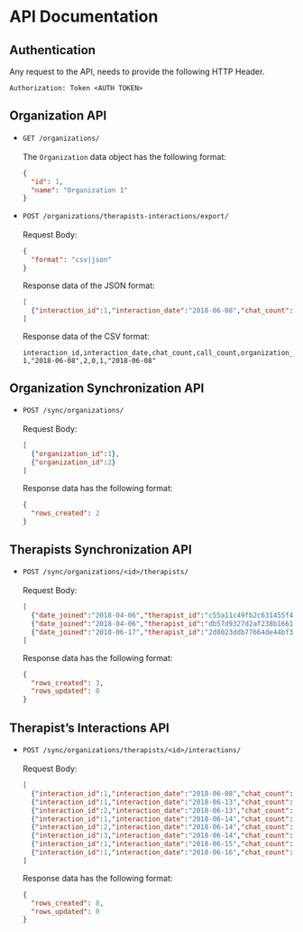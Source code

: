 # API Documentation

## Authentication
Any request to the API, needs to provide the following HTTP Header.

```
Authorization: Token <AUTH TOKEN>
```

## Organization API
- `GET /organizations/`
  <br/><br/>The `Organization` data object has the following format:
  ```json
  {
    "id": 1,
    "name": "Organization 1"
  }
  ```
- `POST /organizations/therapists-interactions/export/`
  <br/><br/>Request Body:

  ```json
  {
    "format": "csv|json"
  }
  ```

  Response data of the JSON format:
  ```json
  [
    {"interaction_id":1,"interaction_date":"2018-06-08","chat_count":2,"call_count":0,"organization_id":1,"organization_date_joined":"2018-06-08"}
  ]
  ```

  Response data of the CSV format:
  ```
  interaction_id,interaction_date,chat_count,call_count,organization_id,organization_date_joined
  1,"2018-06-08",2,0,1,"2018-06-08"
  ```

## Organization Synchronization API
- `POST /sync/organizations/`
  <br/><br/>Request Body:

  ```json
  [
    {"organization_id":1},
    {"organization_id":2}
  ]
  ```

  Response data has the following format:
  ```json
  {
    "rows_created": 2
  }
  ```

## Therapists Synchronization API
- `POST /sync/organizations/<id>/therapists/`
  <br/><br/>Request Body:

  ```json
  [  
    {"date_joined":"2018-04-06","therapist_id":"c55a11c49fb2c631455f4549b94a7383"},
    {"date_joined":"2018-04-06","therapist_id":"db57d9327d2af238b1661484bd2ba86d"},
    {"date_joined":"2018-06-17","therapist_id":"2d8023ddb77664de44bf3ac8d46890da"}
  ]
  ```

  Response data has the following format:
  ```json
  {
    "rows_created": 3,
    "rows_updated": 0
  }
  ```

## Therapist’s Interactions API
- `POST /sync/organizations/therapists/<id>/interactions/`
  <br/><br/>Request Body:

  ```json
  [
    {"interaction_id":1,"interaction_date":"2018-06-08","chat_count":2,"call_count":0},
    {"interaction_id":1,"interaction_date":"2018-06-13","chat_count":1,"call_count":0},
    {"interaction_id":2,"interaction_date":"2018-06-13","chat_count":2,"call_count":0},
    {"interaction_id":1,"interaction_date":"2018-06-14","chat_count":2,"call_count":13},
    {"interaction_id":2,"interaction_date":"2018-06-14","chat_count":1,"call_count":0},
    {"interaction_id":3,"interaction_date":"2018-06-14","chat_count":1,"call_count":0},
    {"interaction_id":1,"interaction_date":"2018-06-15","chat_count":14,"call_count":0},
    {"interaction_id":1,"interaction_date":"2018-06-16","chat_count":0,"call_count":0}
  ]
  ```

  Response data has the following format:
  ```json
  {
    "rows_created": 8,
    "rows_updated": 0
  }
  ```
